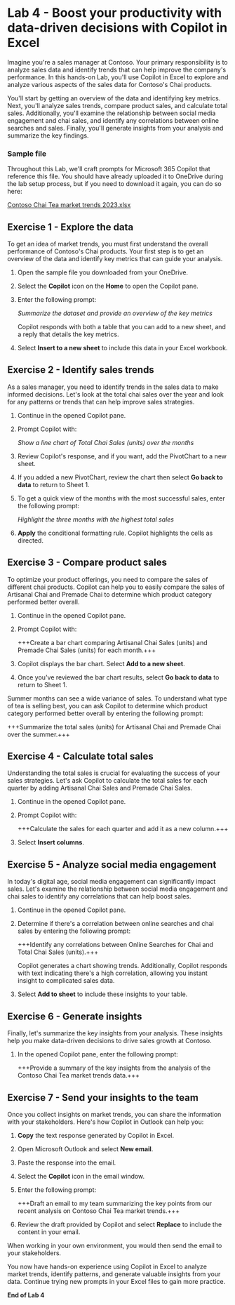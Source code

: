 # Lab 4 - Boost your productivity with data-driven decisions with Copilot in Excel

Imagine you're a sales manager at Contoso. Your primary responsibility is to analyze sales data and identify trends that can help improve the company's performance. In this hands-on Lab, you'll use Copilot in Excel to explore and analyze various aspects of the sales data for Contoso's Chai products.

You'll start by getting an overview of the data and identifying key metrics. Next, you'll analyze sales trends, compare product sales, and calculate total sales. Additionally, you'll examine the relationship between social media engagement and chai sales, and identify any correlations between online searches and sales. Finally, you'll generate insights from your analysis and summarize the key findings.

### Sample file

Throughout this Lab, we'll craft prompts for Microsoft 365 Copilot that reference this file. You should have already uploaded it to OneDrive during the lab setup process, but if you need to download it again, you can do so here:

[Contoso Chai Tea market trends 2023.xlsx](https://go.microsoft.com/fwlink/?linkid=2268822)

## Exercise 1 - Explore the data

To get an idea of market trends, you must first understand  the overall performance of Contoso's Chai products. Your first step is to get an overview of the data and identify key metrics that can guide your analysis.

1. Open the sample file you downloaded from your OneDrive.

1. Select the **Copilot** icon on the **Home** to open the Copilot pane.

1. Enter the following prompt:

    *Summarize the dataset and provide an overview of the key metrics*

    Copilot responds with both a table that you can add to a new sheet, and a reply that details the key metrics.

1. Select **Insert to a new sheet** to include this data in your Excel workbook.

## Exercise 2 - Identify sales trends

As a sales manager, you need to identify trends in the sales data to make informed decisions. Let's look at the total chai sales over the year and look for any patterns or trends that can help improve sales strategies.

1. Continue in the opened Copilot pane.

1. Prompt Copilot with:

    *Show a line chart of Total Chai Sales (units) over the months*

1. Review Copilot's response, and if you want, add the PivotChart to a new sheet.

1. If you added a new PivotChart, review the chart then select **Go back to data** to return to Sheet 1.
   
1. To get a quick view of the months with the most successful sales, enter the following prompt:

    *Highlight the three months with the highest total sales*

1. **Apply** the conditional formatting rule. Copilot highlights the cells as directed.

## Exercise 3 - Compare product sales

To optimize your product offerings, you need to compare the sales of different chai products. Copilot can help you to easily compare the sales of Artisanal Chai and Premade Chai to determine which product category performed better overall.

1. Continue in the opened Copilot pane.

1. Prompt Copilot with:

    +++Create a bar chart comparing Artisanal Chai Sales (units) and Premade Chai Sales (units) for each month.+++

1. Copilot displays the bar chart. Select **Add to a new sheet**.

1. Once you've reviewed the bar chart results, select **Go back to data** to return to Sheet 1.
   
Summer months can see a wide variance of sales. To understand what type of tea is selling best, you can ask Copilot to determine which product category performed better overall by entering the following prompt:

   +++Summarize the total sales (units) for Artisanal Chai and Premade Chai over the summer.+++

## Exercise 4 - Calculate total sales

Understanding the total sales is crucial for evaluating the success of your sales strategies. Let's ask Copilot to calculate the total sales for each quarter by adding Artisanal Chai Sales and Premade Chai Sales.

1. Continue in the opened Copilot pane.

1. Prompt Copilot with:

    +++Calculate the sales for each quarter and add it as a new column.+++

1. Select **Insert columns**.

## Exercise 5 - Analyze social media engagement

In today's digital age, social media engagement can significantly impact sales. Let's examine the relationship between social media engagement and chai sales to identify any correlations that can help boost sales.

1. Continue in the opened Copilot pane.

1. Determine if there's a correlation between online searches and chai sales by entering the following prompt:

    +++Identify any correlations between Online Searches for Chai and Total Chai Sales (units).+++

    Copilot generates a chart showing trends. Additionally, Copilot responds with text indicating there's a high correlation, allowing you instant insight to complicated sales data.

1. Select **Add to sheet** to include these insights to your table.

## Exercise 6 - Generate insights

Finally, let's summarize the key insights from your analysis. These insights help you make data-driven decisions to drive sales growth at Contoso.

1. In the opened Copilot pane, enter the following prompt:

    +++Provide a summary of the key insights from the analysis of the Contoso Chai Tea market trends data.+++

## Exercise 7 - Send your insights to the team

Once you collect insights on market trends, you can share the information with your stakeholders. Here's how Copilot in Outlook can help you:

1. **Copy** the text response generated by Copilot in Excel.

1. Open Microsoft Outlook and select **New email**.

1. Paste the response into the email.

1. Select the **Copilot** icon in the email window.

1. Enter the following prompt:

    +++Draft an email to my team summarizing the key points from our recent analysis on Contoso Chai Tea market trends.+++

1. Review the draft provided by Copilot and select **Replace** to include the content in your email.

When working in your own environment, you would then send the email to your stakeholders.

You now have hands-on experience using Copilot in Excel to analyze market trends, identify patterns, and generate valuable insights from your data. Continue trying new prompts in your Excel files to gain more practice.

**End of Lab 4**
